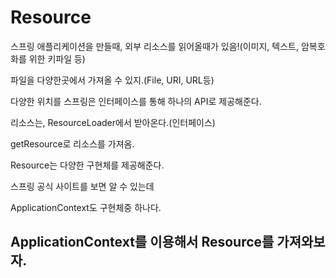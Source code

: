 # Resource

스프링 애플리케이션을 만들때, 외부 리소스를 읽어올때가 있음!(이미지, 텍스트, 암복호화를 위한 키파일 등)

파일을 다양한곳에서 가져올 수 있지.(File, URI, URL등)

다양한 위치를 스프링은 인터페이스를 통해 하나의 API로 제공해준다.

리소스는, ResourceLoader에서 받아온다.(인터페이스)

getResource로 리소스를 가져옴.

Resource는 다양한 구현체를 제공해준다.

스프링 공식 사이트를 보면 알 수 있는데

ApplicationContext도 구현체중 하나다.

## ApplicationContext를 이용해서 Resource를 가져와보자.